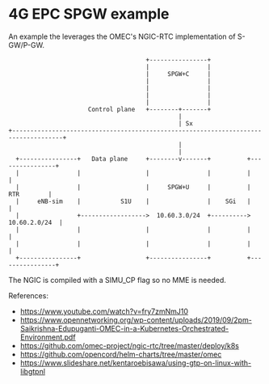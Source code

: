 # 4G EPC SPGW example

An example the leverages the OMEC's NGIC-RTC implementation of S-GW/P-GW. 

```
                                      +----------------+
                                      |                |
                                      |     SPGW+C     |
                                      |                |
                                      |                |
                                      |                |
                                      |                |
                      Control plane   +--------+-------+
                                               |
                                               | Sx
+------------------------------------------------------------------------------------+
                                               |
                                               |
  +----------------+   Data plane     +--------v-------+          +----------------+
  |                |                  |                |          |                |
  |                |                  |     SPGW+U     |          |     RTR        |
  |     eNB-sim    |           S1U    |                |    SGi   |                |
  |                +------------------>  10.60.3.0/24  +---------->  10.60.2.0/24  |
  |                |                  |                |          |                |
  |                |                  |                |          |                |
  +----------------+                  +----------------+          +----------------+

```

The NGIC is compiled with a SIMU_CP flag so no MME is needed.

References:
 * https://www.youtube.com/watch?v=fry7zmNmJ10
 * https://www.opennetworking.org/wp-content/uploads/2019/09/2pm-Saikrishna-Edupuganti-OMEC-in-a-Kubernetes-Orchestrated-Environment.pdf
 * https://github.com/omec-project/ngic-rtc/tree/master/deploy/k8s
 * https://github.com/opencord/helm-charts/tree/master/omec
 * https://www.slideshare.net/kentaroebisawa/using-gtp-on-linux-with-libgtpnl
